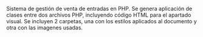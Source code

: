 Sistema de gestión de venta de entradas en PHP.
Se genera aplicación de clases entre dos archivos PHP, incluyendo código HTML para el apartado visual.
Se incluyen 2 carpetas, una con los estilos aplicados al documento y otra con las imagenes usadas.
